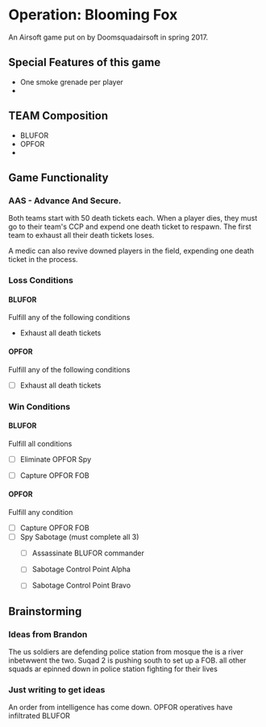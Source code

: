 # Operation: Blooming Fox


An Airsoft game put on by Doomsquadairsoft in spring 2017.


## Special Features of this game

* One smoke grenade per player
* 

## TEAM Composition

* BLUFOR
* OPFOR
* 


## Game Functionality

### AAS - Advance And Secure.

Both teams start with 50 death tickets each. When a player dies, they must go to their team's CCP and expend one death ticket to respawn. The first team to exhaust all their death tickets loses.

A medic can also revive downed players in the field, expending one death ticket in the process.


### Loss Conditions

#### BLUFOR

Fulfill any of the following conditions

  * Exhaust all death tickets


#### OPFOR

Fulfill any of the following conditions

  * [ ] Exhaust all death tickets



### Win Conditions

#### BLUFOR

Fulfill all conditions

  * [ ] Eliminate OPFOR Spy
  * [ ] Capture OPFOR FOB


#### OPFOR

Fulfill any condition

  * [ ] Capture OPFOR FOB
  * [ ] Spy Sabotage (must complete all 3)
    * [ ] Assassinate BLUFOR commander
    * [ ] Sabotage Control Point Alpha
    * [ ] Sabotage Control Point Bravo





## Brainstorming


### Ideas from Brandon

The us soldiers are defending police station from mosque the is a river inbetwwent the two. Suqad 2 is pushing south to set up a FOB. all other squads ar epinned down in police station fighting for their lives


### Just writing to get ideas

An order from intelligence has come down. OPFOR operatives have infiltrated BLUFOR 








